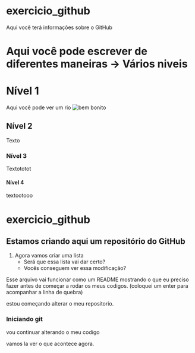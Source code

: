 # exercicio_github
Aqui você terá informações sobre o GitHub

# Aqui você pode escrever de diferentes maneiras -> Vários niveis

# Nível 1

Aqui você pode ver um rio ![bem bonito](https://upload.wikimedia.org/wikipedia/commons/e/ee/Piracicaba-SP.jpg)

## Nível 2

Texto

### Nível 3

Textototot

#### Nível 4 

textootooo
# exercicio_github

## Estamos criando aqui um repositório do GitHub


1. Agora vamos criar uma lista
    - Será que essa lista vai dar certo?
     - Vocês conseguem ver essa modificação?

Esse arquivo vai funcionar como um README mostrando o que eu preciso fazer 
antes de começar a rodar os meus codigos.
(coloquei um enter para acompanhar a linha de quebra) 
 
 
estou começando alterar o meu repositorio.

### Iniciando git

vou continuar alterando o meu codigo

vamos la ver o que acontece agora.